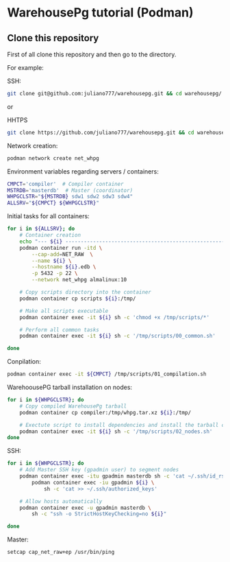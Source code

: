# WarehousePg tutorial (Podman)


## Clone this repository

First of all clone this repository and then go to the directory.

For example:

SSH:
```bash
git clone git@github.com:juliano777/warehousepg.git && cd warehousepg/
``` 

or 

HHTPS
```bash
git clone https://github.com/juliano777/warehousepg.git && cd warehousepg/
```



Network creation:
```bash
podman network create net_whpg
```

Environment variables regarding servers / containers:
```bash
CMPCT='compiler'  # Compiler container
MSTRDB='masterdb'  # Master (coordinator)
WHPGCLSTR="${MSTRDB} sdw1 sdw2 sdw3 sdw4"
ALLSRV="${CMPCT} ${WHPGCLSTR}"
```

Initial tasks for all containers:
```bash
for i in ${ALLSRV}; do
    # Container creation
    echo "--- ${i} ----------------------------------------------------------"
    podman container run -itd \
        --cap-add=NET_RAW  \
        --name ${i} \
        --hostname ${i}.edb \
        -p 5432 -p 22 \
        --network net_whpg almalinux:10

    # Copy scripts directory into the container
    podman container cp scripts ${i}:/tmp/

    # Make all scripts executable
    podman container exec -it ${i} sh -c 'chmod +x /tmp/scripts/*'

    # Perform all common tasks
    podman container exec -it ${i} sh -c '/tmp/scripts/00_common.sh'

done
```

Conpilation:
```bash
podman container exec -it ${CMPCT} /tmp/scripts/01_compilation.sh
```

WarehoousePG tarball installation on nodes:
```bash
for i in ${WHPGCLSTR}; do
    # Copy compiled WarehousePg tarball
    podman container cp compiler:/tmp/whpg.tar.xz ${i}:/tmp/

    # Exectute script to install dependencies and install the tarball content
    podman container exec -it ${i} sh -c '/tmp/scripts/02_nodes.sh'
done
```

SSH:
```bash
for i in ${WHPGCLSTR}; do
    # Add Master SSH key (gpadmin user) to segment nodes
    podman container exec -itu gpadmin masterdb sh -c 'cat ~/.ssh/id_rsa.pub' | \
        podman container exec -iu gpadmin ${i} \
            sh -c 'cat >> ~/.ssh/authorized_keys'

    # Allow hosts automatically
    podman container exec -u gpadmin masterdb \
        sh -c "ssh -o StrictHostKeyChecking=no ${i}"

done
```


Master:
```bash
setcap cap_net_raw+ep /usr/bin/ping
```

        
<!--

```bash
# /etc/hosts
cat << EOF >> /etc/hosts

#
master
sdw1
sdw2
sdw3

EOF
```

-->



